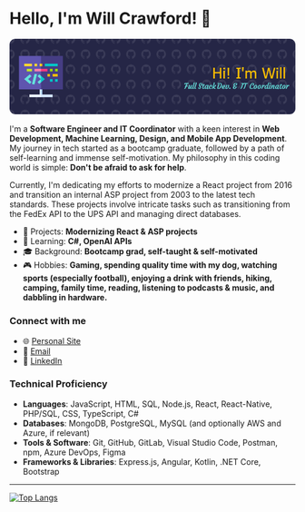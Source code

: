 # Hello, I'm Will Crawford! 👋

![Header](./github-header-image.png)


I'm a **Software Engineer and IT Coordinator** with a keen interest in **Web Development, Machine Learning, Design, and Mobile App Development**. My journey in tech started as a bootcamp graduate, followed by a path of self-learning and immense self-motivation. My philosophy in this coding world is simple: **Don't be afraid to ask for help**. 

Currently, I'm dedicating my efforts to modernize a React project from 2016 and transition an internal ASP project from 2003 to the latest tech standards. These projects involve intricate tasks such as transitioning from the FedEx API to the UPS API and managing direct databases.

- 🔭 Projects: **Modernizing React & ASP projects**
- 🌱 Learning: **C#, OpenAI APIs**
- 🎓 Background: **Bootcamp grad, self-taught & self-motivated**
- 🎮 Hobbies: **Gaming, spending quality time with my dog, watching sports (especially football), enjoying a drink with friends, hiking, camping, family time, reading, listening to podcasts & music, and dabbling in hardware.**

### Connect with me
- 🌐 [Personal Site](https://will-crawford.com)
- 📧 [Email](mailto:devwillcrawford@gmail.com)
- 📌 [LinkedIn](https://www.linkedin.com/in/thewillcrawford/)

### Technical Proficiency
- **Languages**: JavaScript, HTML, SQL, Node.js, React, React-Native, PHP/SQL, CSS, TypeScript, C#
- **Databases**: MongoDB, PostgreSQL, MySQL (and optionally AWS and Azure, if relevant)
- **Tools & Software**: Git, GitHub, GitLab, Visual Studio Code, Postman, npm, Azure DevOps, Figma
- **Frameworks & Libraries**: Express.js, Angular, Kotlin, .NET Core, Bootstrap

---

[![Top Langs](https://github-readme-stats.vercel.app/api/top-langs/?username=anuraghazra)](https://github.com/willcrawf?tab=repositories)
